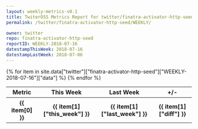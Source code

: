 ```yaml
---
layout: weekly-metrics-v0.1
title: TwiterOSS Metrics Report for twitter/finatra-activator-http-seed | WEEKLY-2018-07-16
permalink: /twitter/finatra-activator-http-seed/WEEKLY/

owner: twitter
repo: finatra-activator-http-seed
reportID: WEEKLY-2018-07-16
datestampThisWeek: 2018-07-16
datestampLastWeek: 2018-07-06
---
```


<table style="width: 100%">
    <tr>
        <th>Metric</th>
        <th>This Week</th>
        <th>Last Week</th>
        <th>+/-</th>
    </tr>
    {% for item in site.data["twitter"]["finatra-activator-http-seed"]["WEEKLY-2018-07-16"]["data"] %}
    <tr>
        <th>{{ item[0] }}</th>
        <th>{{ item[1]["this_week"] }}</th>
        <th>{{ item[1]["last_week"] }}</th>
        <th>{{ item[1]["diff"] }}</th>
    </tr>
    {% endfor %}
</table>

